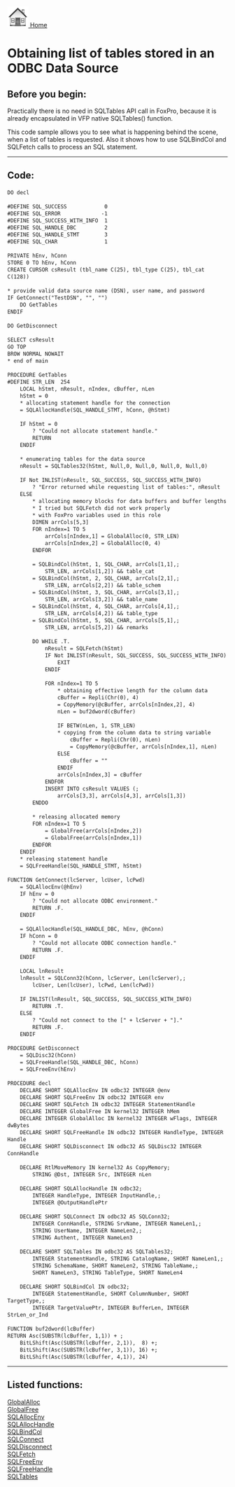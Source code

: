 [<img src="../images/home.png"> Home ](https://github.com/VFPX/Win32API)  

# Obtaining list of tables stored in an ODBC Data Source

## Before you begin:
Practically there is no need in SQLTables API call in FoxPro, because it is already encapsulated in VFP native SQLTables() function.   

This code sample allows you to see what is happening behind the scene, when a list of tables is requested. Also it shows how to use SQLBindCol and SQLFetch calls to process an SQL statement.  
  
***  


## Code:
```foxpro  
DO decl

#DEFINE SQL_SUCCESS            0
#DEFINE SQL_ERROR             -1
#DEFINE SQL_SUCCESS_WITH_INFO  1
#DEFINE SQL_HANDLE_DBC         2
#DEFINE SQL_HANDLE_STMT        3
#DEFINE SQL_CHAR               1

PRIVATE hEnv, hConn
STORE 0 TO hEnv, hConn
CREATE CURSOR csResult (tbl_name C(25), tbl_type C(25), tbl_cat C(128))

* provide valid data source name (DSN), user name, and password
IF GetConnect("TestDSN", "", "")
	DO GetTables
ENDIF

DO GetDisconnect

SELECT csResult
GO TOP
BROW NORMAL NOWAIT
* end of main

PROCEDURE GetTables
#DEFINE STR_LEN  254
	LOCAL hStmt, nResult, nIndex, cBuffer, nLen
	hStmt = 0
	* allocating statement handle for the connection
	= SQLAllocHandle(SQL_HANDLE_STMT, hConn, @hStmt)

	IF hStmt = 0
		? "Could not allocate statement handle."
		RETURN
	ENDIF
	
	* enumerating tables for the data source
	nResult = SQLTables32(hStmt, Null,0, Null,0, Null,0, Null,0)

	IF Not INLIST(nResult, SQL_SUCCESS, SQL_SUCCESS_WITH_INFO)
		? "Error returned while requesting list of tables:", nResult
	ELSE
		* allocating memory blocks for data buffers and buffer lengths
		* I tried but SQLFetch did not work properly
		* with FoxPro variables used in this role
		DIMEN arrCols[5,3]
		FOR nIndex=1 TO 5
			arrCols[nIndex,1] = GlobalAlloc(0, STR_LEN)
			arrCols[nIndex,2] = GlobalAlloc(0, 4)
		ENDFOR

		= SQLBindCol(hStmt, 1, SQL_CHAR, arrCols[1,1],;
			STR_LEN, arrCols[1,2]) && table_cat
		= SQLBindCol(hStmt, 2, SQL_CHAR, arrCols[2,1],;
			STR_LEN, arrCols[2,2]) && table_schem
		= SQLBindCol(hStmt, 3, SQL_CHAR, arrCols[3,1],;
			STR_LEN, arrCols[3,2]) && table_name
		= SQLBindCol(hStmt, 4, SQL_CHAR, arrCols[4,1],;
			STR_LEN, arrCols[4,2]) && table_type
		= SQLBindCol(hStmt, 5, SQL_CHAR, arrCols[5,1],;
			STR_LEN, arrCols[5,2]) && remarks
		
		DO WHILE .T.
			nResult = SQLFetch(hStmt)
			IF Not INLIST(nResult, SQL_SUCCESS, SQL_SUCCESS_WITH_INFO)
				EXIT
			ENDIF
			
			FOR nIndex=1 TO 5
				* obtaining effective length for the column data
				cBuffer = Repli(Chr(0), 4)
				= CopyMemory(@cBuffer, arrCols[nIndex,2], 4)
				nLen = buf2dword(cBuffer)

				IF BETW(nLen, 1, STR_LEN)
				* copying from the column data to string variable
					cBuffer = Repli(Chr(0), nLen)
					= CopyMemory(@cBuffer, arrCols[nIndex,1], nLen)
				ELSE
					cBuffer = ""
				ENDIF
				arrCols[nIndex,3] = cBuffer
			ENDFOR
			INSERT INTO csResult VALUES (;
				arrCols[3,3], arrCols[4,3], arrCols[1,3])
		ENDDO

		* releasing allocated memory
		FOR nIndex=1 TO 5
			= GlobalFree(arrCols[nIndex,2])
			= GlobalFree(arrCols[nIndex,1])
		ENDFOR
	ENDIF
	* releasing statement handle
	= SQLFreeHandle(SQL_HANDLE_STMT, hStmt)

FUNCTION GetConnect(lcServer, lcUser, lcPwd)
	= SQLAllocEnv(@hEnv)
	IF hEnv = 0
		? "Could not allocate ODBC environment."
		RETURN .F.
	ENDIF

	= SQLAllocHandle(SQL_HANDLE_DBC, hEnv, @hConn)
	IF hConn = 0
		? "Could not allocate ODBC connection handle."
		RETURN .F.
	ENDIF
	
	LOCAL lnResult
	lnResult = SQLConn32(hConn, lcServer, Len(lcServer),;
		lcUser, Len(lcUser), lcPwd, Len(lcPwd))

	IF INLIST(lnResult, SQL_SUCCESS, SQL_SUCCESS_WITH_INFO)
		RETURN .T.
	ELSE
		? "Could not connect to the [" + lcServer + "]."
		RETURN .F.
	ENDIF

PROCEDURE GetDisconnect
	= SQLDisc32(hConn)
	= SQLFreeHandle(SQL_HANDLE_DBC, hConn)
	= SQLFreeEnv(hEnv)

PROCEDURE decl
	DECLARE SHORT SQLAllocEnv IN odbc32 INTEGER @env
	DECLARE SHORT SQLFreeEnv IN odbc32 INTEGER env
	DECLARE SHORT SQLFetch IN odbc32 INTEGER StatementHandle
	DECLARE INTEGER GlobalFree IN kernel32 INTEGER hMem
	DECLARE INTEGER GlobalAlloc IN kernel32 INTEGER wFlags, INTEGER dwBytes
	DECLARE SHORT SQLFreeHandle IN odbc32 INTEGER HandleType, INTEGER Handle
	DECLARE SHORT SQLDisconnect IN odbc32 AS SQLDisc32 INTEGER ConnHandle

	DECLARE RtlMoveMemory IN kernel32 As CopyMemory;
		STRING @Dst, INTEGER Src, INTEGER nLen

	DECLARE SHORT SQLAllocHandle IN odbc32;
		INTEGER HandleType, INTEGER InputHandle,;
		INTEGER @OutputHandlePtr

	DECLARE SHORT SQLConnect IN odbc32 AS SQLConn32;
		INTEGER ConnHandle, STRING SrvName, INTEGER NameLen1,;
		STRING UserName, INTEGER NameLen2,;
		STRING Authent, INTEGER NameLen3

	DECLARE SHORT SQLTables IN odbc32 AS SQLTables32;
		INTEGER StatementHandle, STRING CatalogName, SHORT NameLen1,;
		STRING SchemaName, SHORT NameLen2, STRING TableName,;
		SHORT NameLen3, STRING TableType, SHORT NameLen4

	DECLARE SHORT SQLBindCol IN odbc32;
		INTEGER StatementHandle, SHORT ColumnNumber, SHORT TargetType,;
		INTEGER TargetValuePtr, INTEGER BufferLen, INTEGER StrLen_or_Ind

FUNCTION buf2dword(lcBuffer)
RETURN Asc(SUBSTR(lcBuffer, 1,1)) + ;
	BitLShift(Asc(SUBSTR(lcBuffer, 2,1)),  8) +;
	BitLShift(Asc(SUBSTR(lcBuffer, 3,1)), 16) +;
	BitLShift(Asc(SUBSTR(lcBuffer, 4,1)), 24)  
```  
***  


## Listed functions:
[GlobalAlloc](../libraries/kernel32/GlobalAlloc.md)  
[GlobalFree](../libraries/kernel32/GlobalFree.md)  
[SQLAllocEnv](../libraries/odbc32/SQLAllocEnv.md)  
[SQLAllocHandle](../libraries/odbc32/SQLAllocHandle.md)  
[SQLBindCol](../libraries/odbc32/SQLBindCol.md)  
[SQLConnect](../libraries/odbc32/SQLConnect.md)  
[SQLDisconnect](../libraries/odbc32/SQLDisconnect.md)  
[SQLFetch](../libraries/odbc32/SQLFetch.md)  
[SQLFreeEnv](../libraries/odbc32/SQLFreeEnv.md)  
[SQLFreeHandle](../libraries/odbc32/SQLFreeHandle.md)  
[SQLTables](../libraries/odbc32/SQLTables.md)  
